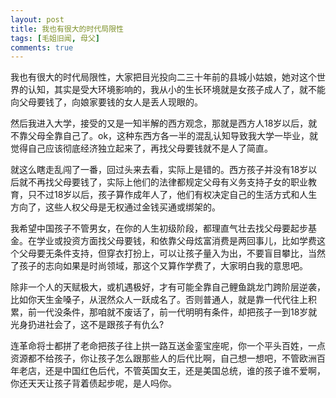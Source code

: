 ```yaml
---
layout: post
title: 我也有很大的时代局限性
tags: [毛姐旧闻, 母父]
comments: true
---
```


我也有很大的时代局限性，大家把目光投向二三十年前的县城小姑娘，她对这个世界的认知，其实是受大环境影响的，我从小的生长环境就是女孩子成人了，就不能向父母要钱了，向娘家要钱的女人是丢人现眼的。

然后我进入大学，接受的又是一知半解的西方观念，那就是西方人18岁以后，就不靠父母全靠自己了。ok，这种东西方各一半的混乱认知导致我大学一毕业，就觉得自己应该彻底经济独立起来了，再找父母要钱就不是人了简直。

就这么瞎走乱闯了一番，回过头来去看，实际上是错的。西方孩子并没有18岁以后就不再找父母要钱了，实际上他们的法律都规定父母有义务支持子女的职业教育，只不过18岁以后，孩子算作成年人了，他们有权决定自己的生活方式和人生方向了，这些人权父母是无权通过金钱买通或绑架的。

我希望中国孩子不管男女，在你的人生初级阶段，都理直气壮去找父母要起步基金。在学业或投资方面找父母要钱，和依靠父母炫富消费是两回事儿，比如学费这个父母要无条件支持，但穿衣打扮上，可以让孩子量入为出，不要盲目攀比，当然了孩子的志向如果是时尚领域，那这个又算作学费了，大家明白我的意思吧。

除非一个人的天赋极大，或机遇极好，才有可能全靠自己鲤鱼跳龙门跨阶层逆袭，比如你天生金嗓子，从泯然众人一跃成名了。否则普通人，就是靠一代代往上积累，前一代没条件，那咱就不废话了，前一代明明有条件，却把孩子一到18岁就光身扔进社会了，这不是跟孩子有仇么?

连革命将士都拼了老命把孩子往上拱一路互送金銮宝座呢，你一个平头百姓，一点资源都不给孩子，你让孩子怎么跟那些人的后代比啊，自己想一想吧，不管欧洲百年老店，还是中国红色后代，不管英国女王，还是美国总统，谁的孩子谁不爱啊，你还天天让孩子背着债起步呢，是人吗你。
